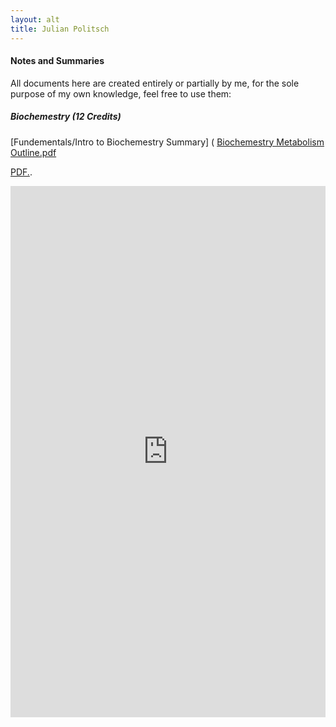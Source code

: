 ```yaml
---
layout: alt
title: Julian Politsch
---
```


#### Notes and Summaries
All documents here are created entirely or partially by me, for the sole purpose of my own knowledge, feel free to use them:

##### Biochemestry (12 Credits)
[Fundementals/Intro to Biochemestry Summary] (
[Biochemestry Metabolism Outline.pdf](https://github.com/jepolitsch/Personal-Site/blob/gh-pages/documents/Biochemestry%20Metabolism%20Outline.pdf)

<a href="username.github.io/folder/document.pdf" target="_blank"><a href="https://github.com/jepolitsch/Personal-Site/blob/gh-pages/documents/Biochemestry%20Summary%20(No%20metabolism).pdf" target="_blank">PDF.</a>.</a>

<embed src="https://github.com/jepolitsch/Personal-Site/blob/gh-pages/documents/Biochemestry%20Metabolism%20Outline.pdf" width="100%" height="850px"/>
